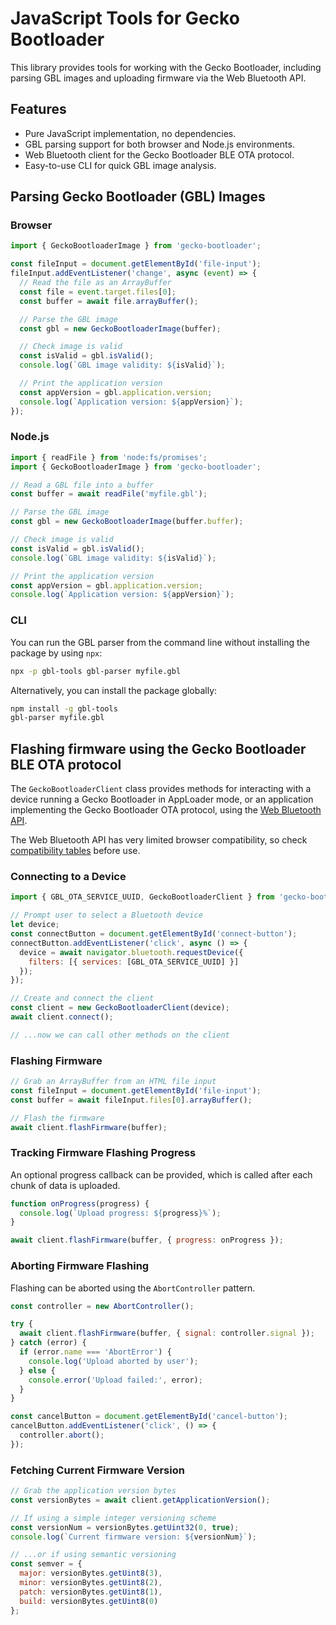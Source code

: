 # JavaScript Tools for Gecko Bootloader

This library provides tools for working with the Gecko Bootloader, including parsing GBL images and uploading firmware via the Web Bluetooth API.

## Features

- Pure JavaScript implementation, no dependencies.
- GBL parsing support for both browser and Node.js environments.
- Web Bluetooth client for the Gecko Bootloader BLE OTA protocol.
- Easy-to-use CLI for quick GBL image analysis.

## Parsing Gecko Bootloader (GBL) Images

### Browser

```js
import { GeckoBootloaderImage } from 'gecko-bootloader';

const fileInput = document.getElementById('file-input');
fileInput.addEventListener('change', async (event) => {
  // Read the file as an ArrayBuffer
  const file = event.target.files[0];
  const buffer = await file.arrayBuffer();

  // Parse the GBL image
  const gbl = new GeckoBootloaderImage(buffer);

  // Check image is valid
  const isValid = gbl.isValid();
  console.log(`GBL image validity: ${isValid}`);

  // Print the application version
  const appVersion = gbl.application.version;
  console.log(`Application version: ${appVersion}`);
});
```

### Node.js

```js
import { readFile } from 'node:fs/promises';
import { GeckoBootloaderImage } from 'gecko-bootloader';

// Read a GBL file into a buffer
const buffer = await readFile('myfile.gbl');

// Parse the GBL image
const gbl = new GeckoBootloaderImage(buffer.buffer);

// Check image is valid
const isValid = gbl.isValid();
console.log(`GBL image validity: ${isValid}`);

// Print the application version
const appVersion = gbl.application.version;
console.log(`Application version: ${appVersion}`);
```

### CLI

You can run the GBL parser from the command line without installing the package by using `npx`:

```bash
npx -p gbl-tools gbl-parser myfile.gbl
```

Alternatively, you can install the package globally:

```bash
npm install -g gbl-tools
gbl-parser myfile.gbl
```

## Flashing firmware using the Gecko Bootloader BLE OTA protocol

The `GeckoBootloaderClient` class provides methods for interacting with a device running a Gecko Bootloader in AppLoader mode, or an application implementing the Gecko Bootloader OTA protocol, using the [Web Bluetooth API](https://developer.mozilla.org/en-US/docs/Web/API/Web_Bluetooth_API).

The Web Bluetooth API has very limited browser compatibility, so check [compatibility tables](https://developer.mozilla.org/en-US/docs/Web/API/Web_Bluetooth_API#browser_compatibility) before use.

### Connecting to a Device

```js
import { GBL_OTA_SERVICE_UUID, GeckoBootloaderClient } from 'gecko-bootloader';

// Prompt user to select a Bluetooth device
let device;
const connectButton = document.getElementById('connect-button');
connectButton.addEventListener('click', async () => {
  device = await navigator.bluetooth.requestDevice({
    filters: [{ services: [GBL_OTA_SERVICE_UUID] }]
  });
});

// Create and connect the client
const client = new GeckoBootloaderClient(device);
await client.connect();

// ...now we can call other methods on the client
```

### Flashing Firmware

```js
// Grab an ArrayBuffer from an HTML file input
const fileInput = document.getElementById('file-input');
const buffer = await fileInput.files[0].arrayBuffer();

// Flash the firmware
await client.flashFirmware(buffer);
```

### Tracking Firmware Flashing Progress

An optional progress callback can be provided, which is called after each chunk of data is uploaded.

```js
function onProgress(progress) {
  console.log(`Upload progress: ${progress}%`);
}

await client.flashFirmware(buffer, { progress: onProgress });
```

### Aborting Firmware Flashing

Flashing can be aborted using the `AbortController` pattern.

```js
const controller = new AbortController();

try {
  await client.flashFirmware(buffer, { signal: controller.signal });
} catch (error) {
  if (error.name === 'AbortError') {
    console.log('Upload aborted by user');
  } else {
    console.error('Upload failed:', error);
  }
}

const cancelButton = document.getElementById('cancel-button');
cancelButton.addEventListener('click', () => {
  controller.abort();
});
```

### Fetching Current Firmware Version

```js
// Grab the application version bytes
const versionBytes = await client.getApplicationVersion();

// If using a simple integer versioning scheme
const versionNum = versionBytes.getUint32(0, true);
console.log(`Current firmware version: ${versionNum}`);

// ...or if using semantic versioning
const semver = {
  major: versionBytes.getUint8(3),
  minor: versionBytes.getUint8(2),
  patch: versionBytes.getUint8(1),
  build: versionBytes.getUint8(0)
};
```
